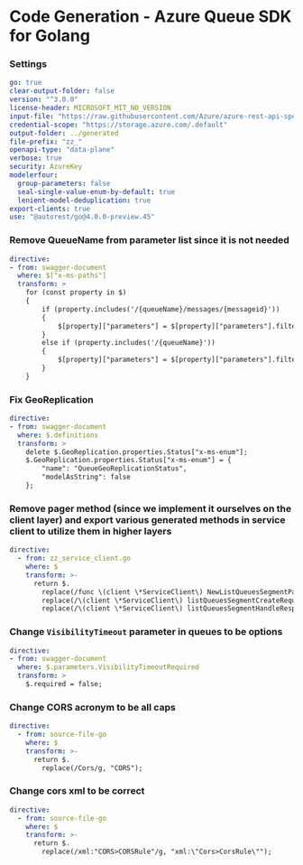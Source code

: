 # Code Generation - Azure Queue SDK for Golang

### Settings

```yaml
go: true
clear-output-folder: false
version: "^3.0.0"
license-header: MICROSOFT_MIT_NO_VERSION
input-file: "https://raw.githubusercontent.com/Azure/azure-rest-api-specs/main/specification/storage/data-plane/Microsoft.QueueStorage/preview/2018-03-28/queue.json"
credential-scope: "https://storage.azure.com/.default"
output-folder: ../generated
file-prefix: "zz_"
openapi-type: "data-plane"
verbose: true
security: AzureKey
modelerfour:
  group-parameters: false
  seal-single-value-enum-by-default: true
  lenient-model-deduplication: true
export-clients: true
use: "@autorest/go@4.0.0-preview.45"
```

### Remove QueueName from parameter list since it is not needed

``` yaml
directive:
- from: swagger-document
  where: $["x-ms-paths"]
  transform: >
    for (const property in $)
    {
        if (property.includes('/{queueName}/messages/{messageid}'))
        {
            $[property]["parameters"] = $[property]["parameters"].filter(function(param) { return (typeof param['$ref'] === "undefined") || (false == param['$ref'].endsWith("#/parameters/QueueName") && false == param['$ref'].endsWith("#/parameters/MessageId"))});
        }
        else if (property.includes('/{queueName}'))
        {
            $[property]["parameters"] = $[property]["parameters"].filter(function(param) { return (typeof param['$ref'] === "undefined") || (false == param['$ref'].endsWith("#/parameters/QueueName"))});
        }
    }
```

### Fix GeoReplication

``` yaml
directive:
- from: swagger-document
  where: $.definitions
  transform: >
    delete $.GeoReplication.properties.Status["x-ms-enum"];
    $.GeoReplication.properties.Status["x-ms-enum"] = {
        "name": "QueueGeoReplicationStatus",
        "modelAsString": false
    };
```

### Remove pager method (since we implement it ourselves on the client layer) and export various generated methods in service client to utilize them in higher layers

``` yaml
directive:
  - from: zz_service_client.go
    where: $
    transform: >-
      return $.
        replace(/func \(client \*ServiceClient\) NewListQueuesSegmentPager\(.+\/\/ listQueuesSegmentCreateRequest creates the ListQueuesSegment request/s, `// ListQueuesSegmentCreateRequest creates the ListQueuesFlatSegment ListQueuesSegment`).
        replace(/\(client \*ServiceClient\) listQueuesSegmentCreateRequest\(/, `(client *ServiceClient) ListQueuesSegmentCreateRequest(`).
        replace(/\(client \*ServiceClient\) listQueuesSegmentHandleResponse\(/, `(client *ServiceClient) ListQueuesSegmentHandleResponse(`);
```

### Change `VisibilityTimeout` parameter in queues to be options

``` yaml
directive:
- from: swagger-document
  where: $.parameters.VisibilityTimeoutRequired
  transform: >
    $.required = false;
```

### Change CORS acronym to be all caps

``` yaml
directive:
  - from: source-file-go
    where: $
    transform: >-
      return $.
        replace(/Cors/g, "CORS");
```

### Change cors xml to be correct

``` yaml
directive:
  - from: source-file-go
    where: $
    transform: >-
      return $.
        replace(/xml:"CORS>CORSRule"/g, "xml:\"Cors>CorsRule\"");
```